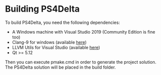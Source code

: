 # Building PS4Delta

To build PS4Delta, you need the following dependencies:

* A Windows machine with Visual Studio 2019 (Community Edition is fine too)
* Clang-9 for windows (available [here](http://releases.llvm.org/download.html))
* LLVM Utils for Visual Studio (available [here](https://github.com/zufuliu/llvm-utils/releases))
* Qt >= 5.12

Then you can execute pmake.cmd in order to generate the project solution.
The PS4Delta solution will be placed in the build folder.